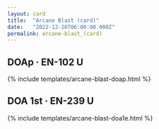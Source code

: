 ```yaml
---
layout: card
title:  "Arcane Blast (card)"
date:   "2022-12-26T06:00:00.000Z"
permalink: arcane-blast_(card)
---
```


## DOAp &middot; EN-102 U

{% include templates/arcane-blast-doap.html %}


## DOA 1st &middot; EN-239 U

{% include templates/arcane-blast-doa1e.html %}

